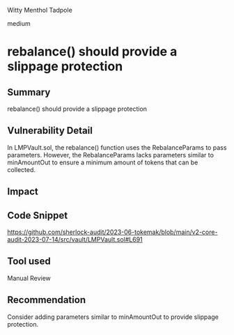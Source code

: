 Witty Menthol Tadpole

medium

# rebalance() should provide a slippage protection
## Summary
rebalance() should provide a slippage protection
## Vulnerability Detail
In LMPVault.sol, the rebalance() function uses the RebalanceParams to pass parameters. However, the RebalanceParams lacks parameters similar to minAmountOut to ensure a minimum amount of tokens that can be collected.

## Impact

## Code Snippet
https://github.com/sherlock-audit/2023-06-tokemak/blob/main/v2-core-audit-2023-07-14/src/vault/LMPVault.sol#L691
## Tool used

Manual Review

## Recommendation
Consider adding parameters similar to minAmountOut to provide slippage protection.
